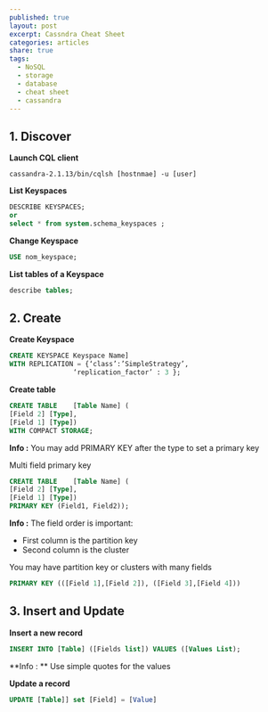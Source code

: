 ```yaml
---
published: true
layout: post
excerpt: Cassndra Cheat Sheet
categories: articles
share: true
tags:
  - NoSQL
  - storage
  - database
  - cheat sheet
  - cassandra
---
```

## 1. Discover

**Launch CQL client**
```shell
cassandra-2.1.13/bin/cqlsh [hostnmae] -u [user]
```

**List Keyspaces**
```sql
DESCRIBE KEYSPACES;
or
select * from system.schema_keyspaces ;
```

**Change Keyspace**
```sql
USE nom_keyspace;
```

**List tables of a Keyspace**
```sql
describe tables;
```

## 2. Create

**Create Keyspace**
```sql
CREATE KEYSPACE Keyspace Name] 
WITH REPLICATION = {‘class’:’SimpleStrategy’, 
				‘replication_factor’ : 3 };
```

**Create table**
```sql
CREATE TABLE 	[Table Name] (
[Field 2] [Type],
[Field 1] [Type])
WITH COMPACT STORAGE;
```
**Info :** You may add PRIMARY KEY after the type to set a primary key


Multi field primary key
```sql
CREATE TABLE 	[Table Name] (
[Field 2] [Type],
[Field 1] [Type])
PRIMARY KEY (Field1, Field2));
```
**Info :** The field order is important: 
- First column is the partition key
- Second column is the cluster

You may have partition key or clusters with many fields 
```sql
PRIMARY KEY (([Field 1],[Field 2]), ([Field 3],[Field 4]))
```

## 3. Insert and Update

**Insert a new record**
```sql
INSERT INTO [Table] ([Fields list]) VALUES ([Values List);
```
**Info : ** Use simple quotes for the values
	
**Update a record**
```sql
UPDATE [Table]] set [Field] = [Value]
```








